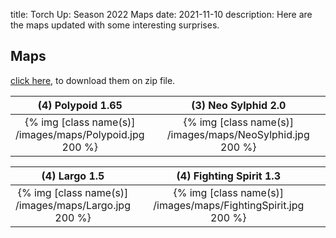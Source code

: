title: Torch Up: Season 2022 Maps
date: 2021-11-10
description: Here are the maps updated with some interesting surprises.

## Maps
[click here](https://torchup.org/files/maps.zip), to download them on zip file.

| (4) Polypoid 1.65 | &nbsp; | (3) Neo Sylphid 2.0 | &nbsp; | (2) Eclipse BW 1.16.1 | 
|:---:|:---:|:---:|:---:|:---:|
| {% img [class name(s)] /images/maps/Polypoid.jpg 200 %} | &nbsp; | {% img [class name(s)] /images/maps/NeoSylphid.jpg 200 %} | &nbsp; | {% img [class name(s)] /images/maps/Eclipse.jpg 200 %} |

| (4) Largo 1.5 | &nbsp; | (4) Fighting Spirit 1.3 | &nbsp; | (4) Iron Curtain 1.1 | 
|:---:|:---:|:---:|:---:|:---:|
| {% img [class name(s)] /images/maps/Largo.jpg 200 %} | &nbsp; | {% img [class name(s)] /images/maps/FightingSpirit.jpg 200 %} | &nbsp; | {% img [class name(s)] /images/maps/IronCurtain.jpg 200 %} |

